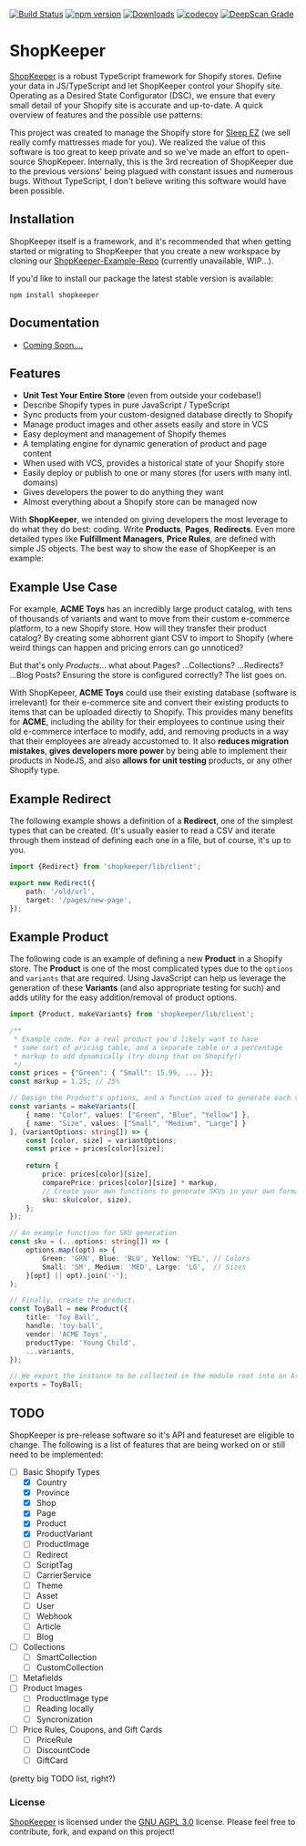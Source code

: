 [![Build Status](https://travis-ci.org/Sleep-EZ/ShopKeeper.svg?branch=master)](https://travis-ci.org/Sleep-EZ/ShopKeeper)
[![npm version](https://badge.fury.io/js/shopkeeper.svg)](https://www.npmjs.com/package/shopkeeper)
[![Downloads](https://img.shields.io/npm/dm/shopkeeper.svg)](https://www.npmjs.com/package/shopkeeper)
[![codecov](https://codecov.io/gh/Sleep-EZ/ShopKeeper/branch/develop/graph/badge.svg)](https://codecov.io/gh/Sleep-EZ/ShopKeeper)
[![DeepScan Grade](https://deepscan.io/api/projects/1775/branches/7608/badge/grade.svg)](https://deepscan.io/dashboard/#view=project&pid=1775&bid=7608)

# ShopKeeper 

[ShopKeeper](#) is a robust TypeScript framework for Shopify stores. Define your data in JS/TypeScript and let ShopKeeper control your Shopify site. Operating as a Desired State Configurator (DSC), we ensure that every small detail of your Shopify site is accurate and up-to-date. A quick overview of features and the possible use patterns:


This project was created to manage the Shopify store for [Sleep EZ](https://www.sleepez.com/?utm_campaign=GitHub-ShopKeeper&utm_medium=referral&utm_source=github.com) (we sell really comfy mattresses made for you). We realized the value of this software is too great to keep private and so we've made an effort to open-source ShopKepeer. Internally, this is the 3rd recreation of ShopKeeper due to the previous versions' being plagued with constant issues and numerous bugs. Without TypeScript, I don't believe writing this software would have been possible.

## Installation

ShopKeeper itself is a framework, and it's recommended that when getting started or migrating to ShopKeeper that you create a new workspace by cloning our [ShopKeeper-Example-Repo](#) (currently unavailable, WIP...). 

If you'd like to install our package the latest stable version is available:
```
npm install shopkeeper
```

## Documentation

* [Coming Soon....](#)


## Features

* **Unit Test Your Entire Store** (even from outside your codebase!)
* Describe Shopify types in pure JavaScript / TypeScript
* Sync products from your custom-designed database directly to Shopify
* Manage product images and other assets easily and store in VCS
* Easy deployment and management of Shopify themes
* A templating engine for dynamic generation of product and page content
* When used with VCS, provides a historical state of your Shopify store
* Easily deploy or publish to one or many stores (for users with many intl. domains)
* Gives developers the power to do anything they want
* Almost everything about a Shopify store can be managed now

With **ShopKeeper**, we intended on giving developers the most leverage to do what they do best: coding. Write **Products**, **Pages**, **Redirects**. Even more detailed types like **Fulfillment Managers**, **Price Rules**, are defined with simple JS objects. The best way to show the ease of ShopKeeper is an example:

## Example Use Case
For example, **ACME Toys** has an incredibly large product catalog, with tens of thousands of variants and want to move from their custom e-commerce platform, to a new Shopify store. How will they transfer their product catalog? By creating some abhorrent giant CSV to import to Shopify (where weird things can happen and pricing errors can go unnoticed?

But that's only *Products*... what about Pages? ...Collections? ...Redirects? ...Blog Posts? Ensuring the store is configured correctly? The list goes on.

With ShopKepeer, **ACME Toys** could use their existing database (software is irrelevant) for their e-commerce site and convert their existing products to items that can be uploaded directly to Shopify. This provides many benefits for **ACME**, including the ability for their employees to continue using their old e-commerce interface to modify, add, and removing products in a way that their employees are already accustomed to. It also **reduces migration mistakes**, **gives developers more power** by being able to implement their products in NodeJS, and also **allows for unit testing** products, or any other Shopify type. 

## Example Redirect
The following example shows a definition of a **Redirect**, one of the simplest types that can be created. (It's usually easier to read a CSV and iterate through them instead of defining each one in a file, but of course, it's up to you.

```typescript
import {Redirect} from 'shopkeeper/lib/client';

export new Redirect({
    path: '/old/url',
    target: '/pages/new-page',
});
```

## Example Product

The following code is an example of defining a new **Product** in a Shopify store. The **Product** is one of the most complicated types due to the `options` and `variants` that are required. Using JavaScript can help us leverage the generation of these **Variants** (and also appropriate testing for such) and adds utility for the easy addition/removal of product options. 

```typescript
import {Product, makeVariants} from 'shopkeeper/lib/client';

/**
 * Example code. For a real product you'd likely want to have
 * some sort of pricing table, and a separate table or a percentage
 * markup to add dynamically (try doing that on Shopify!)
 */
const prices = {"Green": { "Small": 15.99, ... }};
const markup = 1.25; // 25%

// Design the Product's options, and a function used to generate each variant
const variants = makeVariants([
    { name: "Color", values: ["Green", "Blue", "Yellow"] },
    { name: "Size", values: ["Small", "Medium", "Large"] }
], (variantOptions: string[]) => {
    const [color, size] = variantOptions;
    const price = prices[color][size];
    
    return {
        price: prices[color][size],
        comparePrice: prices[color][size] * markup,
        // Create your own functions to generate SKUs in your own format!
        sku: sku(color, size),
    };
});

// An example function for SKU generation
const sku = (...options: string[]) => (
    options.map((opt) => {
        Green: 'GRN', Blue: 'BLU', Yellow: 'YEL', // Colors
        Small: 'SM', Medium: 'MED', Large: 'LG',  // Sizes
    }[opt] || opt).join('-');
);

// Finally, create the product.
const ToyBall = new Product({
    title: 'Toy Ball',
    handle: 'toy-ball',
    vendor: 'ACME Toys',
    productType: 'Young Child',
    ...variants,
});

// We export the instance to be collected in the module root into an Array
exports = ToyBall;
```

## TODO

ShopKeeper is pre-release software so it's API and featureset are eligible to change. The following is a list of features that are being worked on or still need to be implemented:

- [ ] Basic Shopify Types
    - [x] Country
    - [x] Province
    - [x] Shop
    - [x] Page
    - [x] Product
    - [x] ProductVariant
    - [ ] ProductImage
    - [ ] Redirect
    - [ ] ScriptTag
    - [ ] CarrierService
    - [ ] Theme
    - [ ] Asset
    - [ ] User
    - [ ] Webhook
    - [ ] Article
    - [ ] Blog
- [ ] Collections
    - [ ] SmartCollection
    - [ ] CustomCollection
- [ ] Metafields
- [ ] Product Images
    - [ ] ProductImage type
    - [ ] Reading locally
    - [ ] Syncronization
- [ ]  Price Rules, Coupons, and Gift Cards
    - [ ] PriceRule
    - [ ] DiscountCode
    - [ ] GiftCard

(pretty big TODO list, right?)


### License

[ShopKeeper](#) is licensed under the [GNU AGPL 3.0](LICENSE.txt) license. Please feel free to contribute, fork, and expand on this project!